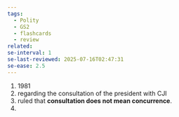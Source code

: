 ```yaml
---
tags:
  - Polity
  - GS2
  - flashcards
  - review
related: 
se-interval: 1
se-last-reviewed: 2025-07-16T02:47:31
se-ease: 2.5
---
```

1. 1981
2. regarding the consultation of the president with CJI
3. ruled that **consultation does not mean concurrence**.
4. 